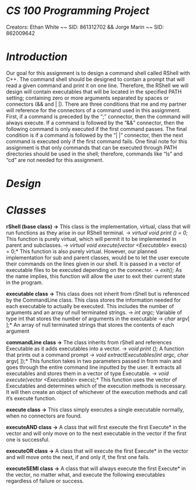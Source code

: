 # *CS 100 Programming Project*
Creators: Ethan White ~~ SID: 861312702 && Jorge Marin ~~ SID: 862009642

# *Introduction*
Our goal for this assignment is to design a command shell called RShell with C++. The command shell should be designed to contain a prompt that will read a given command and print it on one line. Therefore, the RShell we will design will contain executables that will be located in the specified PATH setting; containing zero or more arguments separated by spaces or connectors (&& and | |). There are three conditions that me and my partner will reference for the connectors of a command used in this assignment. First, if a command is preceded by the “;” connector, then the command will always execute. If a command is followed by the “&&” connector, then the following command is only executed if the first command passes. The final condition is if a command is followed by the “| |” connector, then the next command is executed only if the first command fails. One final note for this assignment is that only commands that can be executed through PATH directories should be used in the shell; therefore, commands like “ls” and “cd” are not needed for this assignment.

# *Design*



# *Classes* 
**rShell (base class) →**
This class is the implementation, virtual, class that will run functions as they arise in our RShell terminal. 
→ *virtual void print () = 0;*  This function is purely virtual, which will permit it to be implemented in parent and subclasses. 
→ *virtual void execute(vector <Executable*> execs) = 0;*   This function is also purely virtual. However, our planned implementation                                                               for sub and parent classes, would be to let the user execute their commands                                                             on the lines given in our shell. It is passed in a vector of executable                                                                 files to be executed depending on the connector.
→ *exit();*                 As the name implies, this function will allow the user to exit their current state in the program.

**executable class →** 
This class does not inherit from rShell but is referenced by the CommandLine class. This class stores the information needed for each executable to actually be executed. This includes the number of arguments and an array of null terminated strings.
→ *int argc;*               Variable of type int that stores the number of arguments in the executable
→ *char* argv[ ];*          An array of null terminated strings that stores the contents of each argument
  
**commandLine class →**
	The class inherits from rShell and references Executable as it adds executables into a vector.
→ *void print ();*          A function that prints out a command prompt
→ *void extractExecutables(int argc, char* argv[ ]);*    This function takes in two parameters passed in from main and goes through the                                                          entire command line inputted by the user. It extracts all executables and                                                                stores them in a vector of type Executable.
→ *void execute(vector <Executable*> execs);*        This function uses the vector of Executables and determines which of the                                                                execution methods is necessary. It will then create an object of whichever of                                                            the execution methods and call it’s execute function.
  
**execute class →**
This class simply executes a single executable normally, when no connectors are found.
  
**executeAND class →**
A class that will first execute the first Execute* in the vector and will only move on to the next executable in the vector if the first one is successful. 

**executeOR class →**
A class that will execute the first Execute* in the vector and will move onto the next, if and only if, the first one fails.

**executeSEMI class →**
A class that will always execute the first Execute* in the vector, no matter what, and execute the following executables regardless of failure or success.

	

